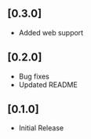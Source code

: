 ## [0.3.0]

* Added web support

## [0.2.0]

* Bug fixes
* Updated README

## [0.1.0]

* Initial Release